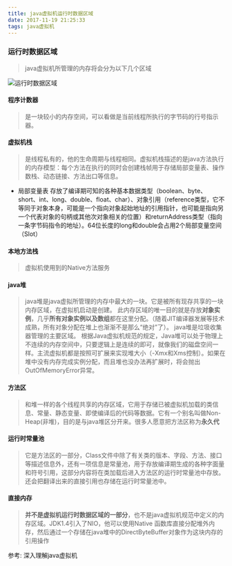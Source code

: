 ```yaml
---
title: java虚拟机运行时数据区域
date: 2017-11-19 21:25:33
tags: java虚拟机
---
```


### 运行时数据区域
> java虚拟机所管理的内存将会分为以下几个区域

![运行时数据区域](https://gitee.com/zhangguodong/image/raw/master/picgo/%E8%BF%90%E8%A1%8C%E6%97%B6%E6%95%B0%E6%8D%AE%E5%8C%BA%E5%9F%9F.png)
<!--more-->

#### 程序计数器

> 是一块较小的内存空间，可以看做是当前线程所执行的字节码的行号指示器。

#### 虚拟机栈

> 是线程私有的，他的生命周期与线程相同。虚拟机栈描述的是java方法执行的内存模型：每个方法在执行的同时会创建栈帧用于存储局部变量表、操作数栈、动态链接、方法出口等信息。

 - 局部变量表
    存放了编译期可知的各种基本数据类型（boolean、byte、short、int、long、double、float、char）、对象引用（reference类型，它不等同于对象本身，可能是一个指向对象起始地址的引用指针，也可能是指向另一个代表对象的句柄或其他次对象相关的位置）和returnAddress类型（指向一条字节码指令的地址）。64位长度的long和double会占用2个局部变量空间（Slot）

#### 本地方法栈

> 虚拟机使用到的Native方法服务

#### java堆

> java堆是java虚拟所管理的内存中最大的一块。它是被所有现存共享的一块内存区域，在虚拟机启动是创建。
此内存区域的唯一目的就是存放**对象实例**，几乎**所有对象实例以及数组**都在这里分配。（随着JIT编译器发展等技术成熟，所有对象分配在堆上也渐渐不是那么“绝对”了）。
java堆是垃圾收集器管理的主要区域。
根据Java虚拟机规范的规定，Java堆可以处于物理上不连续的内存空间中，只要逻辑上是连续的即可，就像我们的磁盘空间一样。主流虚拟机都是按照可扩展来实现堆大小（-Xmx和Xms控制）。如果在堆中没有内存完成实例分配，而且堆也没办法再扩展时，将会抛出OutOfMemoryError异常。



#### 方法区

> 和堆一样的各个线程共享的内存区域，它用于存储已被虚拟机加载的类信息、常量、静态变量、即使编译后的代码等数据。它有一个别名叫做Non-Heap(非堆)，目的是与java堆区分开来。很多人愿意把方法区称为**永久代**

#### 运行时常量池

> 它是方法区的一部分，Class文件中除了有关类的版本、字段、方法、接口等描述信息外，还有一项信息是常量池，用于存放编译期生成的各种字面量和符号引用，这部分内容将在类加载后进入方法区的运行时常量池中存放。还会把翻译出来的直接引用也存储在运行时常量池中。

#### 直接内存

> **并不是虚拟机运行时数据区域的一部分**，也不是java虚拟机规范中定义的内存区域。JDK1.4引入了NIO，他可以使用Native 函数库直接分配堆外内存，然后通过一个存储在java堆中的DirectByteBuffer对象作为这块内存的引用操作

参考: 深入理解java虚拟机